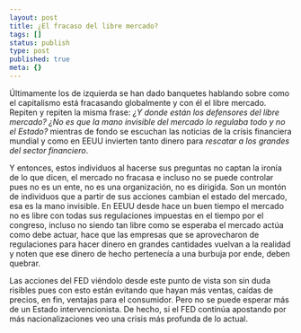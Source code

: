 ```yaml
---
layout: post
title: ¿El fracaso del libre mercado?
tags: []
status: publish
type: post
published: true
meta: {}
---
```

Últimamente los de izquierda se han dado banquetes hablando sobre como el capitalismo está fracasando globalmente y con él el libre mercado. Repiten y repiten la misma frase: <em>¿Y donde están los defensores del libre mercado? ¿No es que la mano invisible del mercado lo regulaba todo y no el Estado?</em> mientras de fondo se escuchan las noticias de la crísis financiera mundial y como en EEUU invierten tanto dinero para <em>rescatar a los grandes del sector financiero</em>.

Y entonces, estos individuos al hacerse sus preguntas no captan la ironía de lo que dicen, el mercado no fracasa e incluso no se puede controlar pues no es un ente, no es una organización, no es dirigida. Son un montón de individuos que a partir de sus acciones cambian el estado del mercado, esa es la mano invisible. En EEUU desde hace un buen tiempo el mercado no es libre con todas sus regulaciones impuestas en el tiempo por el congreso, incluso no siendo tan libre como se esperaba el mercado actúa como debe actuar, hace que las empresas que se aprovecharon de regulaciones para hacer dinero en grandes cantidades vuelvan a la realidad y noten que ese dinero de hecho pertenecía a una burbuja por ende, deben quebrar.

Las acciones del FED viéndolo desde este punto de vista son sin duda risibles pues con esto están evitando que hayan más ventas, caídas de precios, en fin, ventajas para el consumidor. Pero no se puede esperar más de un Estado intervencionista. De hecho, si el FED continúa apostando por más nacionalizaciones veo una crisis más profunda de lo actual.
